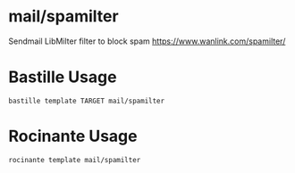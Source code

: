 # mail/spamilter
Sendmail LibMilter filter to block spam
https://www.wanlink.com/spamilter/

# Bastille Usage
```shell
bastille template TARGET mail/spamilter
```

# Rocinante Usage
```shell
rocinante template mail/spamilter
```
